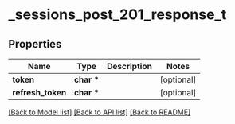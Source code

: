 # _sessions_post_201_response_t

## Properties
Name | Type | Description | Notes
------------ | ------------- | ------------- | -------------
**token** | **char \*** |  | [optional] 
**refresh_token** | **char \*** |  | [optional] 

[[Back to Model list]](../README.md#documentation-for-models) [[Back to API list]](../README.md#documentation-for-api-endpoints) [[Back to README]](../README.md)


